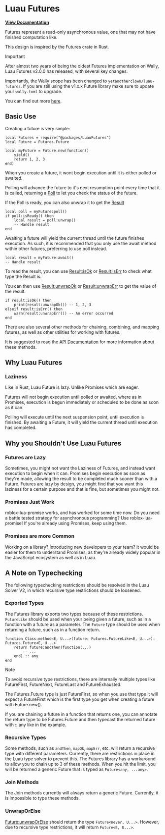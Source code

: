 # Luau Futures

[**View Documentation**](https://yetanotherclown.github.io/luau-future)

Futures represent a read-only asynchronous value, one that may not have
finished computation like.

This design is inspired by the Futures crate in Rust.

> [!IMPORTANT]
> After almost two years of being the oldest Futures implementation on Wally,
> Luau Futures v2.0.0 has released, with several key changes.
>
> Importantly, the Wally scope has been changed to `yetanotherclown/luau-futures`.
> If you are still using the v1.x.x Future library make sure to update your `wally.toml` to upgrade.
>
> You can find out more [here](https://github.com/YetAnotherClown/luau-futures/releases/tag/v2.0.0).

## Basic Use

Creating a future is very simple:

```luau
local Futures = require("@packages/LuauFutures")
local Future = Futures.Future

local myFuture = Future.new(function()
    yield()
    return 1, 2, 3
end)

```

When you create a future, it wont begin execution until it is either polled or awaited.

Polling will advance the future to it's next resumption point every time that it is called, returning a [Poll](https://yetanotherclown.github.io/luau-future/api/Poll) to let you check the status of the future.

If the Poll is ready, you can also unwrap it to get the [Result](https://yetanotherclown.github.io/luau-future/api/Result)

```luau
local poll = myFuture:poll()
if poll:isReady() then
    local result = poll:unwrap()
    -- Handle result
end
```

Awaiting a future will yield the current thread until the future finishes execution. As such, it is recommended that you only use the await method within other futures, preferring to use poll instead.

```luau
local result = myFuture:await()
-- Handle result
```

To read the result, you can use [Result:isOk](https://yetanotherclown.github.io/luau-future/api/Result#isOk) or [Result:isErr](https://yetanotherclown.github.io/luau-future/api/Result#isOk) to check what type the Result is.

You can then use [Result:unwrapOk](https://yetanotherclown.github.io/luau-future/api/Result#unwrapOk) or [Result:unwrapErr](https://yetanotherclown.github.io/luau-future/api/Result#unwrapErr) to get the value of the result.

```luau
if result:isOk() then
    print(result:unwrapOk()) -- 1, 2, 3
elseif result:isErr() then
    warn(result:unwrapErr()) -- An error occurred
end
```

There are also several other methods for chaining, combining, and mapping futures, as well as other utilities for working with futures.

It is suggested to read the [API Documentation](https://yetanotherclown.github.io/luau-future) for more information about these methods.

## Why Luau Futures

### Laziness

Like in Rust, Luau Future is lazy. Unlike Promises which are eager.

Futures will not begin execution until polled or awaited, where as in Promises, execution is begun immediately or scheduled to be done as soon as it can.

Polling will execute until the next suspension point, until execution is finished. By awaiting a Future, it will yield the current thread until execution has completed.

## Why you Shouldn't Use Luau Futures

### Futures are Lazy

Sometimes, you might not want the Laziness of Futures, and instead want execution to begin when it can. Promises begin execution as soon as they're made,
allowing the result to be completed much sooner than with a Future. Futures are lazy by design, you might find that you want this laziness for a certain
purpose and that is fine, but sometimes you might not.

### Promises Just Work

roblox-lua-promise works, and has worked for some time now. Do you need a battle tested strategy for asynchronous programming? Use roblox-lua-promise!
If you're already using Promises, keep using them.

### Promises are more Common

Working on a library? Introducing new developers to your team? It would be easier for them to understand Promises, as they're already widely popular in
the JavaScript ecosystem as well as in Luau.

## A Note on Typechecking

The following typechecking restrictions should be resolved in the Luau Solver V2, in which recursive type restrictions
should be loosened.

### Exported Types

The Futures library exports two types because of these restrictions. `FutureLike` should be used when your being given a future, such as in a function with a future as a parameter. The `Future` type should be used when returning a future, such as in a function return.

```luau
function Class:method<E, U...>(future: Futures.FutureLike<E, U...>): Futures.Future<E, U...>
    return future:andThen(function(...)
        -- ...
    end) :: any
end
```

> [!NOTE]
> To avoid recursive type restrictions, there are internally multiple types like FutureFirst, FutureNext, FutureLast and FutureExhausted.
>
> The Futures.Future type is just FutureFirst, so when you use that type it will expect a FutureFirst which is the first type you get when creating a future with Future.new().
>
> If you are chaining a future in a function that returns one, you can annotate the return type to be Futures.Future and then typecast the returned future with :: any like in the example.

### Recursive Types

Some methods, such as `andThen`, `mapOk`, `mapErr`, etc. will return a recursive type with different parameters.
Currently, there are restrictions in place in the Luau type solver to prevent this. The Futures library has a workaround
to allow you to chain up to 3 of these methods. When you hit the limit, you will be returned a generic
Future that is typed as `Future<any, ...any>`.

### Join Methods

The Join methods currently will always return a generic Future. Currently, it is impossible to type these methods.

### UnwrapOrElse
[Future:unwrapOrElse](https://yetanotherclown.github.io/luau-future/api/Future#unwrapOrElse) should return the type `Future<never, U...>`. However, due to recursive type restrictions, it will return `Future<E, U...>`.